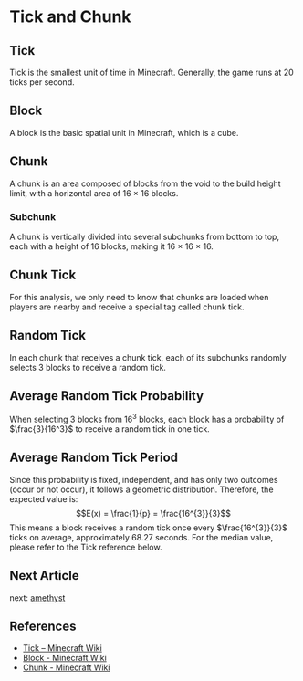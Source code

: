 # Tick and Chunk

## Tick

Tick is the smallest unit of time in Minecraft.
Generally, the game runs at 20 ticks per second.

## Block

A block is the basic spatial unit in Minecraft, which is a cube.

## Chunk

A chunk is an area composed of blocks from the void to the build height limit, with a horizontal area of 16 × 16 blocks.

### Subchunk

A chunk is vertically divided into several subchunks from bottom to top, each with a height of 16 blocks, making it 16 × 16 × 16.

## Chunk Tick

For this analysis, we only need to know that chunks are loaded when players are nearby and receive a special tag called chunk tick.

## Random Tick

In each chunk that receives a chunk tick, each of its subchunks randomly selects 3 blocks to receive a random tick.

## Average Random Tick Probability

When selecting 3 blocks from $16^3$ blocks, each block has a probability of $\frac{3}{16^3}$ to receive a random tick in one tick.

## Average Random Tick Period

Since this probability is fixed, independent, and has only two outcomes (occur or not occur), it follows a geometric distribution. Therefore, the expected value is:
$$E(x) = \frac{1}{p} = \frac{16^{3}}{3}$$
This means a block receives a random tick once every $\frac{16^{3}}{3}$ ticks on average, approximately 68.27 seconds. For the median value, please refer to the Tick reference below.

## Next Article

next: [amethyst](amethyst.md)

## References

- [Tick – Minecraft Wiki](https://minecraft.wiki/w/Tick#Random_tick)
- [Block - Minecraft Wiki](https://minecraft.wiki/w/Block)
- [Chunk - Minecraft Wiki](https://minecraft.wiki/w/Chunk)
